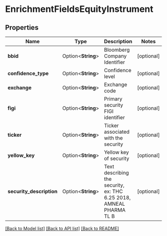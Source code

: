 # EnrichmentFieldsEquityInstrument

## Properties

Name | Type | Description | Notes
------------ | ------------- | ------------- | -------------
**bbid** | Option<**String**> | Bloomberg Company Identifier | [optional]
**confidence_type** | Option<**String**> | Confidence level | [optional]
**exchange** | Option<**String**> | Exchange code | [optional]
**figi** | Option<**String**> | Primary security FIGI identifier | [optional]
**ticker** | Option<**String**> | Ticker associated with the security | [optional]
**yellow_key** | Option<**String**> | Yellow key of security | [optional]
**security_description** | Option<**String**> | Text describing the security, ex: THC 6.25 2018, AMNEAL PHARMA TL B | [optional]

[[Back to Model list]](../README.md#documentation-for-models) [[Back to API list]](../README.md#documentation-for-api-endpoints) [[Back to README]](../README.md)



